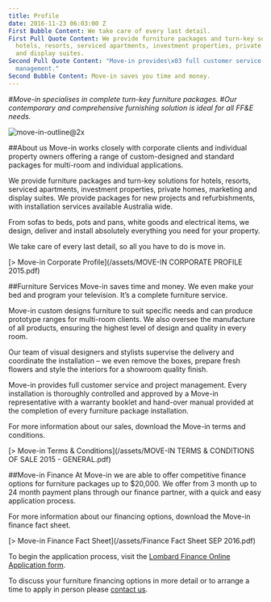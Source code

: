 ```yaml
---
title: Profile
date: 2016-11-23 06:03:00 Z
First Bubble Content: We take care of every last detail.
First Pull Quote Content: We provide furniture packages and turn-key solutions for
  hotels, resorts, serviced apartments, investment properties, private homes, marketing
  and display suites.
Second Pull Quote Content: "Move-in provides\x03 full customer service and project\x03
  management."
Second Bubble Content: Move-in saves you time and money.
---
```


#*Move-in specialises in complete turn-key furniture packages.*
#*Our contemporary and comprehensive furnishing solution is ideal for all FF&E needs.*

![move-in-outline@2x](/assets/move-in-outline@2x.png) 

##About us
Move-in works closely with corporate clients and individual property owners offering a range of custom-designed and standard packages for multi-room and individual applications.

We provide furniture packages and turn-key solutions for hotels, resorts, serviced apartments, investment properties, private homes, marketing and display suites. We provide packages for new projects and refurbishments, with installation services available Australia wide. 

From sofas to beds, pots and pans, white goods and electrical items, we design, deliver and install absolutely everything you need for your property.

We take care of every last detail, so all you have to do is move in.

[> Move-in Corporate Profile](/assets/MOVE-IN CORPORATE PROFILE 2015.pdf) 

##Furniture Services
Move-in saves time and money. We even make your bed and program your television. It’s a complete furniture service.

Move-in custom designs furniture to suit specific needs and can produce prototype ranges for multi-room clients. We also oversee the manufacture of all products, ensuring the highest level of design and quality in every room.

Our team of visual designers and stylists supervise the delivery and coordinate the installation – we even remove the boxes, prepare fresh flowers and style the interiors for a showroom quality finish.

Move-in provides full customer service and project management. Every installation is thoroughly controlled and approved by a Move-in representative with a warranty booklet and hand-over manual provided at the completion of every furniture package installation.

For more information about our sales, download the Move-in terms and conditions.

[> Move-in Terms & Conditions](/assets/MOVE-IN TERMS & CONDITIONS OF SALE 2015 - GENERAL.pdf)  

##Move-in Finance
At Move-in we are able to offer competitive finance options for furniture packages up to $20,000. We offer from 3 month up to 24 month payment plans through our finance partner, with a quick and easy application process. 

For more information about our financing options, download the Move-in finance fact sheet.

[> Move-in Finance Fact Sheet](/assets/Finance Fact Sheet SEP 2016.pdf) 

To begin the application process, visit the [Lombard Finance Online Application form](https://applications.flexicards.com.au/frmintegate.aspx?company=ONCE&merchant=O4299&operator=move.online&encp=k5qxMP7J%2fCapjdSronwDEBOk69QV9giJp1zAVS74yGc%3dhAZSgxmC7zb0MwD4JIZooQ%3d%3d&product=Once_PreApp).

To discuss your furniture financing options in more detail or to arrange a time to apply in person please [contact us](https://movein.wufoo.com/forms/z12w0d1e0fc0olb/).